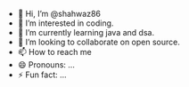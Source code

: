- 👋 Hi, I’m @shahwaz86
- 👀 I’m interested in coding.
- 🌱 I’m currently learning java and dsa.
- 💞️ I’m looking to collaborate on open source.
- 📫 How to reach me 
- 😄 Pronouns: ...
- ⚡ Fun fact: ...

<!---
shahwaz86/shahwaz86 is a ✨ special ✨ repository because its `README.md` (this file) appears on your GitHub profile.
You can click the Preview link to take a look at your changes.
--->
